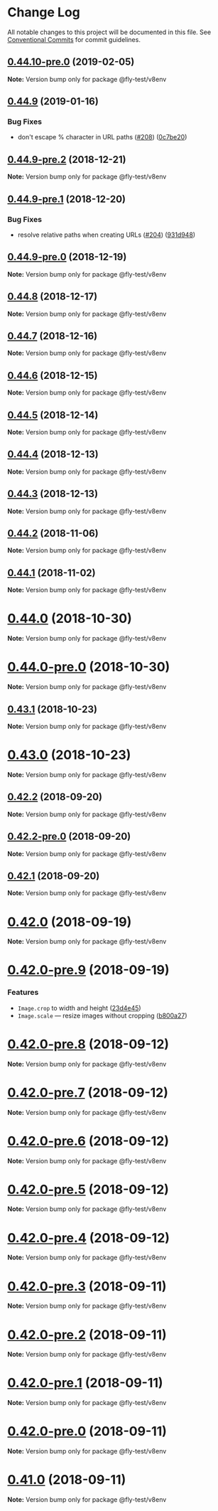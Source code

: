 # Change Log

All notable changes to this project will be documented in this file.
See [Conventional Commits](https://conventionalcommits.org) for commit guidelines.

## [0.44.10-pre.0](https://github.com/superfly/fly/compare/v0.44.9...v0.44.10-pre.0) (2019-02-05)

**Note:** Version bump only for package @fly-test/v8env





## [0.44.9](https://github.com/superfly/fly/compare/v0.44.9-pre.2...v0.44.9) (2019-01-16)


### Bug Fixes

* don't escape % character in URL paths ([#208](https://github.com/superfly/fly/issues/208)) ([0c7be20](https://github.com/superfly/fly/commit/0c7be20))





## [0.44.9-pre.2](https://github.com/superfly/fly/compare/v0.44.9-pre.1...v0.44.9-pre.2) (2018-12-21)

**Note:** Version bump only for package @fly-test/v8env





## [0.44.9-pre.1](https://github.com/superfly/fly/compare/v0.44.9-pre.0...v0.44.9-pre.1) (2018-12-20)


### Bug Fixes

* resolve relative paths when creating URLs ([#204](https://github.com/superfly/fly/issues/204)) ([931d948](https://github.com/superfly/fly/commit/931d948))





## [0.44.9-pre.0](https://github.com/superfly/fly/compare/v0.44.8...v0.44.9-pre.0) (2018-12-19)

**Note:** Version bump only for package @fly-test/v8env





## [0.44.8](https://github.com/superfly/fly/compare/v0.44.7...v0.44.8) (2018-12-17)

**Note:** Version bump only for package @fly-test/v8env





## [0.44.7](https://github.com/superfly/fly/compare/v0.44.6...v0.44.7) (2018-12-16)

**Note:** Version bump only for package @fly-test/v8env





## [0.44.6](https://github.com/superfly/fly/compare/v0.44.5...v0.44.6) (2018-12-15)

**Note:** Version bump only for package @fly-test/v8env





## [0.44.5](https://github.com/superfly/fly/compare/v0.44.4...v0.44.5) (2018-12-14)

**Note:** Version bump only for package @fly-test/v8env





## [0.44.4](https://github.com/superfly/fly/compare/v0.44.3...v0.44.4) (2018-12-13)

**Note:** Version bump only for package @fly-test/v8env





## [0.44.3](https://github.com/superfly/fly/compare/v0.44.2...v0.44.3) (2018-12-13)

**Note:** Version bump only for package @fly-test/v8env





<a name="0.44.2"></a>
## [0.44.2](https://github.com/superfly/fly/compare/v0.44.1...v0.44.2) (2018-11-06)

**Note:** Version bump only for package @fly-test/v8env





<a name="0.44.1"></a>
## [0.44.1](https://github.com/superfly/fly/compare/v0.44.0...v0.44.1) (2018-11-02)

**Note:** Version bump only for package @fly-test/v8env





<a name="0.44.0"></a>
# [0.44.0](https://github.com/superfly/fly/compare/v0.43.1...v0.44.0) (2018-10-30)

**Note:** Version bump only for package @fly-test/v8env





<a name="0.44.0-pre.0"></a>
# [0.44.0-pre.0](https://github.com/superfly/fly/compare/v0.43.1...v0.44.0-pre.0) (2018-10-30)

**Note:** Version bump only for package @fly-test/v8env





<a name="0.43.1"></a>
## [0.43.1](https://github.com/superfly/fly/compare/v0.43.0...v0.43.1) (2018-10-23)

**Note:** Version bump only for package @fly-test/v8env





<a name="0.43.0"></a>
# [0.43.0](https://github.com/superfly/fly/compare/v0.42.2...v0.43.0) (2018-10-23)

**Note:** Version bump only for package @fly-test/v8env





<a name="0.42.2"></a>
## [0.42.2](https://github.com/superfly/fly/compare/v0.42.2-pre.0...v0.42.2) (2018-09-20)

**Note:** Version bump only for package @fly-test/v8env





<a name="0.42.2-pre.0"></a>
## [0.42.2-pre.0](https://github.com/superfly/fly/compare/v0.42.1...v0.42.2-pre.0) (2018-09-20)

**Note:** Version bump only for package @fly-test/v8env





<a name="0.42.1"></a>
## [0.42.1](https://github.com/superfly/fly/compare/v0.42.0...v0.42.1) (2018-09-20)

**Note:** Version bump only for package @fly-test/v8env





<a name="0.42.0"></a>
# [0.42.0](https://github.com/superfly/fly/compare/v0.42.0-pre.9...v0.42.0) (2018-09-19)

**Note:** Version bump only for package @fly-test/v8env





<a name="0.42.0-pre.9"></a>
# [0.42.0-pre.9](https://github.com/superfly/fly/compare/v0.41.0...v0.42.0-pre.9) (2018-09-19)


### Features

* `Image.crop` to width and height ([23d4e45](https://github.com/superfly/fly/commit/23d4e45))
* `Image.scale` — resize images without cropping ([b800a27](https://github.com/superfly/fly/commit/b800a27))





<a name="0.42.0-pre.8"></a>
# [0.42.0-pre.8](https://github.com/superfly/fly/compare/v0.42.0-pre.7...v0.42.0-pre.8) (2018-09-12)

**Note:** Version bump only for package @fly-test/v8env





<a name="0.42.0-pre.7"></a>
# [0.42.0-pre.7](https://github.com/superfly/fly/compare/v0.42.0-pre.6...v0.42.0-pre.7) (2018-09-12)

**Note:** Version bump only for package @fly-test/v8env





<a name="0.42.0-pre.6"></a>
# [0.42.0-pre.6](https://github.com/superfly/fly/compare/v0.42.0-pre.5...v0.42.0-pre.6) (2018-09-12)

**Note:** Version bump only for package @fly-test/v8env





<a name="0.42.0-pre.5"></a>
# [0.42.0-pre.5](https://github.com/superfly/fly/compare/v0.42.0-pre.4...v0.42.0-pre.5) (2018-09-12)

**Note:** Version bump only for package @fly-test/v8env





<a name="0.42.0-pre.4"></a>
# [0.42.0-pre.4](https://github.com/superfly/fly/compare/v0.42.0-pre.3...v0.42.0-pre.4) (2018-09-12)

**Note:** Version bump only for package @fly-test/v8env





<a name="0.42.0-pre.3"></a>
# [0.42.0-pre.3](https://github.com/superfly/fly/compare/v0.42.0-pre.2...v0.42.0-pre.3) (2018-09-11)

**Note:** Version bump only for package @fly-test/v8env





<a name="0.42.0-pre.2"></a>
# [0.42.0-pre.2](https://github.com/superfly/fly/compare/v0.42.0-pre.1...v0.42.0-pre.2) (2018-09-11)

**Note:** Version bump only for package @fly-test/v8env





<a name="0.42.0-pre.1"></a>
# [0.42.0-pre.1](https://github.com/superfly/fly/compare/v0.42.0-pre.0...v0.42.0-pre.1) (2018-09-11)

**Note:** Version bump only for package @fly-test/v8env





<a name="0.42.0-pre.0"></a>
# [0.42.0-pre.0](https://github.com/superfly/fly/compare/v0.41.0...v0.42.0-pre.0) (2018-09-11)

**Note:** Version bump only for package @fly-test/v8env





<a name="0.41.0"></a>
# [0.41.0](https://github.com/superfly/fly/compare/v0.40.1-alpha.0...v0.41.0) (2018-09-11)

**Note:** Version bump only for package @fly-test/v8env
